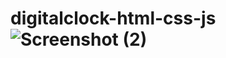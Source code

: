 # digitalclock-html-css-js![Screenshot (2)](https://github.com/alokguptaaaa/digitalclock-html-css-js/assets/120819779/543c3622-4b40-4181-9fe7-19f9e0bfecde)
